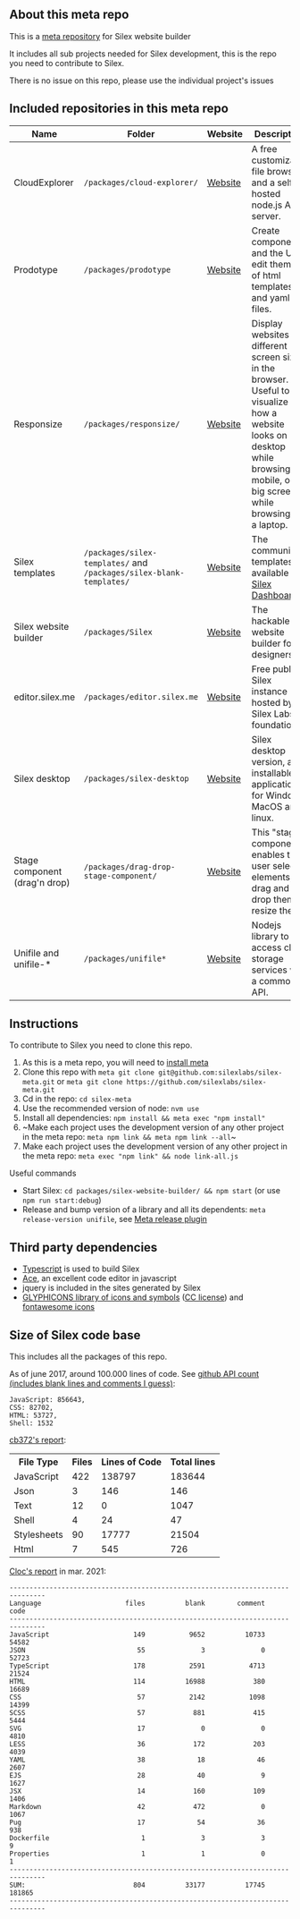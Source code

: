 ## About this meta repo

This is a [meta repository](https://github.com/mateodelnorte/meta#readme) for Silex website builder

It includes all sub projects needed for Silex development, this is the repo you need to contribute to Silex.

There is no issue on this repo, please use the individual project's issues

## Included repositories in this meta repo

| Name | Folder | Website | Description | Repo | npm | Docs | License |
|------|--------|---------|------|------|------|------|------|
| CloudExplorer | `/packages/cloud-explorer/` | [Website](https://cloud-explorer.org/) | A free customizable file browser and a self hosted node.js API server. | [Github repo](https://github.com/silexlabs/CloudExplorer2) | [npm package](https://www.npmjs.com/package/cloud-explorer) | [docs](https://github.com/silexlabs/CloudExplorer2) | |
| Prodotype | `/packages/prodotype` | [Website](http://projects.silexlabs.org/Prodotype/) | Create components and the UI to edit them out of html templates and yaml files. | [Github repo](https://github.com/silexlabs/Prodotype) | [npm package](https://www.npmjs.com/package/prodotype) | [docs](http://projects.silexlabs.org/Prodotype/) | |
| Responsize | `/packages/responsize/` | [Website](http://responsize.org/) | Display websites on different screen sizes in the browser. Useful to visualize how a website looks on desktop while browsing on mobile, or on big screen while browsing on a laptop. | [Github repo](https://github.com/silexlabs/responsize) | [npm package](https://www.npmjs.com/package/responsize) | [docs](https://github.com/silexlabs/responsize) | GPL |
| Silex templates | `/packages/silex-templates/` and `/packages/silex-blank-templates/` | [Website](https://www.silex.me/templates/) | The community templates available on [Silex Dashboard](https://github.com/silexlabs/Silex/wiki/Editor-UI#dashboard). | [Github repo](https://github.com/silexlabs/silex-templates) | [npm package](https://www.npmjs.com/package/silex-templates) | [docs](https://github.com/silexlabs/Silex/wiki/Create-templates-for-Silex) | CC |
| Silex website builder | `/packages/Silex` | [Website](https://www.silex.me) | The hackable website builder for designers. | [Github repo](https://github.com/silexlabs/Silex) | [npm package](https://www.npmjs.com/package/silex-website-builder) | [docs](https://github.com/silexlabs/Silex/wiki) | GPL and MPL |
| editor.silex.me | `/packages/editor.silex.me` | [Website](https://editor.silex.me) | Free public Silex instance hosted by Silex Labs foundation. | [Github repo](https://github.com/silexlabs/editor.silex.me) | - | [docs](https://github.com/silexlabs/Silex/wiki) | GPL |
| Silex desktop | `/packages/silex-desktop` | [Website](https://github.com/silexlabs/silex-desktop/releases/latest) | Silex desktop version, an installable application for Windows, MacOS and linux. | [Github repo](https://github.com/silexlabs/silex-desktop) | - | [docs](https://github.com/silexlabs/Silex/wiki) | GPL |
| Stage component (drag'n drop) | `/packages/drag-drop-stage-component/` | [Website](http://projects.silexlabs.org/drag-drop-stage-component/pub/) | This "stage" component enables the user select elements, drag and drop them, resize them. | [Github repo](https://github.com/silexlabs/drag-drop-stage-component) | [npm package](https://www.npmjs.com/package/drag-drop-stage-component) | [docs](https://github.com/silexlabs/drag-drop-stage-component) | MIT |
| Unifile and unifile-* | `/packages/unifile*` | [Website](http://projects.silexlabs.org/unifile/) | Nodejs library to access cloud storage services with a common API. | [Github repo](https://github.com/silexlabs/unifile) | [npm package](https://www.npmjs.com/package/unifile) | [docs](http://projects.silexlabs.org/unifile/) | MIT |

## Instructions

To contribute to Silex you need to clone this repo. 

1. As this is a meta repo, you will need to [install meta](https://github.com/mateodelnorte/meta#getting-started)
1. Clone this repo with `meta git clone git@github.com:silexlabs/silex-meta.git` or `meta git clone https://github.com/silexlabs/silex-meta.git`
1. Cd in the repo: `cd silex-meta`
1. Use the recommended version of node: `nvm use`
1. Install all dependencies: `npm install && meta exec "npm install"`
1. ~Make each project uses the development version of any other project in the meta repo: `meta npm link && meta npm link --all`~
1. Make each project uses the development version of any other project in the meta repo: `meta exec "npm link" && node link-all.js`

Useful commands

* Start Silex: `cd packages/silex-website-builder/ && npm start` (or use `npm run start:debug`)
* Release and bump version of a library and all its dependents: `meta release-version unifile`, see [Meta release plugin](https://github.com/alqh/meta-release)


## Third party dependencies

* [Typescript](https://www.typescriptlang.org/) is used to build Silex
* [Ace](http://ace.c9.io/), an excellent code editor in javascript
* jquery is included in the sites generated by Silex
* [GLYPHICONS library of icons and symbols](http://glyphicons.com/) ([CC license](http://creativecommons.org/licenses/by/3.0/)) and [fontawesome icons](http://fontawesome.io/)

## Size of Silex code base

This includes all the packages of this repo.

As of june 2017, around 100.000 lines of code. See [github API count (includes blank lines and comments I guess)](https://api.github.com/repos/silexlabs/Silex/languages):

```
JavaScript: 856643,
CSS: 82702,
HTML: 53727,
Shell: 1532
```

[cb372's report](http://line-count.herokuapp.com/silexlabs/Silex):

<table id="results" class="table table-striped">
<tbody>
    <tr>
        <th>File Type</th>
        <th>Files</th>
        <th>Lines of Code</th>
        <th>Total lines</th>
    </tr>
    <tr>
        <td>JavaScript</td>
        <td>422</td>
        <td>138797</td>
        <td>183644</td>
    </tr>
    <tr>
        <td>Json</td>
        <td>3</td>
        <td>146</td>
        <td>146</td>
    </tr>
    <tr>
        <td>Text</td>
        <td>12</td>
        <td>0</td>
        <td>1047</td>
    </tr>
    <tr>
        <td>Shell</td>
        <td>4</td>
        <td>24</td>
        <td>47</td>
    </tr>
    <tr>
        <td>Stylesheets</td>
        <td>90</td>
        <td>17777</td>
        <td>21504</td>
    </tr>
    <tr>
        <td>Html</td>
        <td>7</td>
        <td>545</td>
        <td>726</td>
    </tr>
</tbody>
</table>


[Cloc's report](https://github.com/AlDanial/cloc) in mar. 2021:

```
-------------------------------------------------------------------------------
Language                     files          blank        comment           code
-------------------------------------------------------------------------------
JavaScript                     149           9652          10733          54582
JSON                            55              3              0          52723
TypeScript                     178           2591           4713          21524
HTML                           114          16988            380          16689
CSS                             57           2142           1098          14399
SCSS                            57            881            415           5444
SVG                             17              0              0           4810
LESS                            36            172            203           4039
YAML                            38             18             46           2607
EJS                             28             40              9           1627
JSX                             14            160            109           1406
Markdown                        42            472              0           1067
Pug                             17             54             36            938
Dockerfile                       1              3              3              9
Properties                       1              1              0              1
-------------------------------------------------------------------------------
SUM:                           804          33177          17745         181865
-------------------------------------------------------------------------------
```


